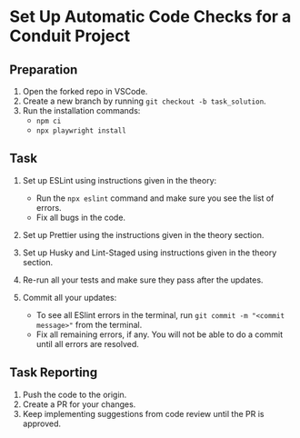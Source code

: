 # Set Up Automatic Code Checks for a Conduit Project

## Preparation

1. Open the forked repo in VSCode.
2. Create a new branch by running `git checkout -b task_solution`.
3. Run the installation commands:
   - `npm ci`
   - `npx playwright install`

## Task

1. Set up ESLint using instructions given in the theory:

   - Run the `npx eslint` command and make sure you see the list of errors.
   - Fix all bugs in the code.

2. Set up Prettier using the instructions given in the theory section.
3. Set up Husky and Lint-Staged using instructions given in the theory section.
4. Re-run all your tests and make sure they pass after the updates.
5. Commit all your updates:

   - To see all ESlint errors in the terminal, run `git commit -m "<commit message>"` from the terminal.
   - Fix all remaining errors, if any. You will not be able to do a commit until all errors are resolved.

## Task Reporting

1. Push the code to the origin.
2. Create a PR for your changes.
3. Keep implementing suggestions from code review until the PR is approved.

